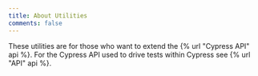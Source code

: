 ```yaml
---
title: About Utilities
comments: false
---
```


These utilities are for those who want to extend the {% url "Cypress API" api %}. For the Cypress API used to drive tests within Cypress see {% url "API" api %}.
